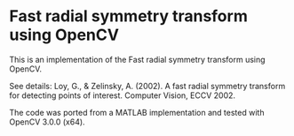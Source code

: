 # Fast radial symmetry transform using OpenCV

This is an implementation of the Fast radial symmetry transform using OpenCV.

See details:
Loy, G., & Zelinsky, A. (2002). A fast radial symmetry transform for detecting points of interest. Computer Vision, ECCV 2002.

The code was ported from a MATLAB implementation and tested with OpenCV 3.0.0 (x64).